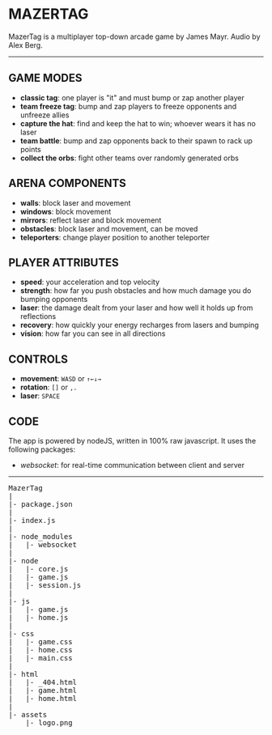 # MAZERTAG
MazerTag is a multiplayer top-down arcade game by James Mayr. Audio by Alex Berg.

---

## GAME MODES
* <b>classic tag</b>: one player is "it" and must bump or zap another player
* <b>team freeze tag</b>: bump and zap players to freeze opponents and unfreeze allies
* <b>capture the hat</b>: find and keep the hat to win; whoever wears it has no laser
* <b>team battle</b>: bump and zap opponents back to their spawn to rack up points
* <b>collect the orbs</b>: fight other teams over randomly generated orbs


## ARENA COMPONENTS
* <b>walls</b>: block laser and movement
* <b>windows</b>: block movement
* <b>mirrors</b>: reflect laser and block movement
* <b>obstacles</b>: block laser and movement, can be moved
* <b>teleporters</b>: change player position to another teleporter


## PLAYER ATTRIBUTES
* <b>speed</b>: your acceleration and top velocity
* <b>strength</b>: how far you push obstacles and how much damage you do bumping opponents
* <b>laser</b>: the damage dealt from your laser and how well it holds up from reflections
* <b>recovery</b>: how quickly your energy recharges from lasers and bumping
* <b>vision</b>: how far you can see in all directions


## CONTROLS
* <b>movement</b>: <code>WASD</code> or <code>&uarr;&larr;&darr;&rarr;</code>
* <b>rotation</b>: <code>[]</code> or <code>,.</code>
* <b>laser</b>: <code>SPACE</code>


## CODE
The app is powered by nodeJS, written in 100% raw javascript.
It uses the following packages:
* *websocket*: for real-time communication between client and server

---
<pre>
MazerTag
|
|- package.json
|
|- index.js
|
|- node_modules
|   |- websocket
|
|- node
|   |- core.js
|   |- game.js
|   |- session.js
|
|- js
|   |- game.js
|   |- home.js
|
|- css
|   |- game.css
|   |- home.css
|   |- main.css
|
|- html
|   |- _404.html
|   |- game.html
|   |- home.html
|
|- assets
	|- logo.png
</pre>
